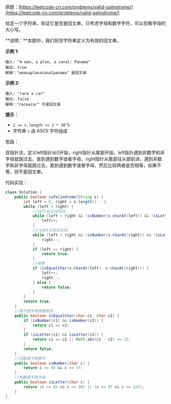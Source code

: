 原题：[https://leetcode-cn.com/problems/valid-palindrome/](https://leetcode-cn.com/problems/valid-palindrome/)

给定一个字符串，验证它是否是回文串，只考虑字母和数字字符，可以忽略字母的大小写。

**说明：**本题中，我们将空字符串定义为有效的回文串。

**示例 1:**

```shell
输入: "A man, a plan, a canal: Panama"
输出: true
解释："amanaplanacanalpanama" 是回文串
```

**示例 2:**

```shell
输入: "race a car"
输出: false
解释："raceacar" 不是回文串
```

**提示：**

- `1 <= s.length <= 2 * 10^5`
- 字符串 `s` 由 ASCII 字符组成

思路：

双指针法，定义left指针从0开始，right指针从尾部开始，left指针遇到非数字和非字母就跳过去，直到遇到数字或者字母，right指针从尾部往头部前进，遇到非数字和非字母就跳过去，直到遇到数字或者字母，然后比较两者是否相等，如果不等，则不是回文串。

代码实现：

```java
class Solution {
    public boolean isPalindrome(String s) {
        int left = 0, right = s.length() - 1;
        while (left < right) {
            //left从左往右找
            while (left < right && !isNumber(s.charAt(left)) && !isLetter(s.charAt(left))) {
                left++;
            }
            //right从右往左找
            while (left < right && !isNumber(s.charAt(right)) && !isLetter(s.charAt(right))) {
                right--;
            }
            if (left >= right) {
                return true;
            }
            //相等
            if (isEqualChar(s.charAt(left), s.charAt(right))) {
                left++;
                right--;
            } else {
                return false;
            }
        }
        return true;
    }
    //是不是字母或者数字
    public boolean isEqualChar(char c1, char c2) {
        if (isNumber(c1) && isNumber(c2)) {
            return c1 == c2;
        }
        if (isLetter(c1) && isLetter(c2)) {
            return c1 == c2 || Math.abs(c1 - c2) == 32;
        }
        return false;
    }
    //判断是不是数字
    public boolean isNumber(char c) {
        return c >= 48 && c <= 57;
    }
    //判断是不是字母
    public boolean isLetter(char c) {
        return (c >= 65 && c <= 90) || (c >= 97 && c <= 122);
    }
}
```

